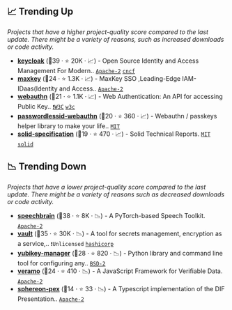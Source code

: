 ## 📈 Trending Up

_Projects that have a higher project-quality score compared to the last update. There might be a variety of reasons, such as increased downloads or code activity._

- <b><a href="https://github.com/keycloak/keycloak">keycloak</a></b> (🥇39 ·  ⭐ 20K · 📈) - Open Source Identity and Access Management For Modern.. <code><a href="http://bit.ly/3nYMfla">Apache-2</a></code> <a href="https://www.cncf.io/"><code>cncf</code></a>
- <b><a href="https://github.com/dromara/MaxKey">maxkey</a></b> (🥉24 ·  ⭐ 1.3K · 📈) - MaxKey SSO ,Leading-Edge IAM-IDaas(Identity and Access.. <code><a href="http://bit.ly/3nYMfla">Apache-2</a></code>
- <b><a href="https://github.com/w3c/webauthn">webauthn</a></b> (🥇21 ·  ⭐ 1.1K · 📈) - Web Authentication: An API for accessing Public Key.. <code><a href="https://tldrlegal.com/search?q=W3C">❗️W3C</a></code> <a href="https://www.w3.org/"><code>w3c</code></a>
- <b><a href="https://github.com/passwordless-id/webauthn">passwordlessid-webauthn</a></b> (🥉20 ·  ⭐ 360 · 📈) - Webauthn / passkeys helper library to make your life.. <code><a href="http://bit.ly/34MBwT8">MIT</a></code>
- <b><a href="https://github.com/solid/specification">solid-specification</a></b> (🥈19 ·  ⭐ 470 · 📈) - Solid Technical Reports. <code><a href="http://bit.ly/34MBwT8">MIT</a></code> <a href="https://solidproject.org/"><code>solid</code></a>

## 📉 Trending Down

_Projects that have a lower project-quality score compared to the last update. There might be a variety of reasons such as decreased downloads or code activity._

- <b><a href="https://github.com/speechbrain/speechbrain">speechbrain</a></b> (🥇38 ·  ⭐ 8K · 📉) - A PyTorch-based Speech Toolkit. <code><a href="http://bit.ly/3nYMfla">Apache-2</a></code>
- <b><a href="https://github.com/hashicorp/vault">vault</a></b> (🥇35 ·  ⭐ 30K · 📉) - A tool for secrets management, encryption as a service,.. <code>❗Unlicensed</code> <a href="https://www.hashicorp.com/"><code>hashicorp</code></a>
- <b><a href="https://github.com/Yubico/yubikey-manager">yubikey-manager</a></b> (🥈28 ·  ⭐ 820 · 📉) - Python library and command line tool for configuring any.. <code><a href="http://bit.ly/3rqEWVr">BSD-2</a></code>
- <b><a href="https://github.com/decentralized-identity/veramo">veramo</a></b> (🥇24 ·  ⭐ 410 · 📉) - A JavaScript Framework for Verifiable Data. <code><a href="http://bit.ly/3nYMfla">Apache-2</a></code>
- <b><a href="https://github.com/Sphereon-Opensource/PEX">sphereon-pex</a></b> (🥉14 ·  ⭐ 33 · 📉) - A Typescript implementation of the DIF Presentation.. <code><a href="http://bit.ly/3nYMfla">Apache-2</a></code>


